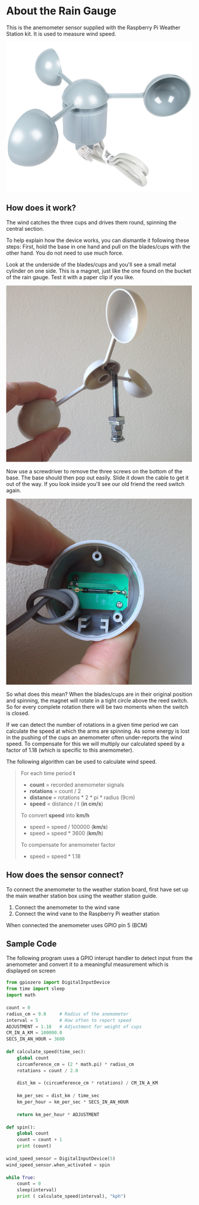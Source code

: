 # About the Rain Gauge

This is the anemometer sensor supplied with the Raspberry Pi Weather Station kit. It is used to measure wind speed.

![Anemometer](images/anemometer.png)

## How does it work?

The wind catches the three cups and drives them round, spinning the central section.

To help explain how the device works, you can dismantle it following these steps:
First, hold the base in one hand and pull on the blades/cups with the other hand. You do not need to use much force. 

Look at the underside of the blades/cups and you'll see a small metal cylinder on one side. This is a magnet, just like the one found on the bucket of the rain gauge. Test it with a paper clip if you like.

![Anemometer Magnet](images/anemometer_magnet.png)

Now use a screwdriver to remove the three screws on the bottom of the base. The base should then pop out easily. Slide it down the cable to get it out of the way. If you look inside you'll see our old friend the reed switch again.

![Anemometer Reed](images/anemometer_reed.png)

So what does this mean? When the blades/cups are in their original position and spinning, the magnet will rotate in a tight circle above the reed switch. So for every complete rotation there will be two moments when the switch is closed.

If we can detect the number of rotations in a given time period we can calculate the speed at which the arms are spinning. As some energy is lost in the pushing of the cups an anemometer often under-reports the wind speed. To compensate for this we will multiply our calculated speed by a factor of 1.18 (which is specific to this anemometer).

The following algorithm can be used to calculate wind speed.

> For each time period **t**  
> - **count** = recorded anemometer signals 
> - **rotations** = count / 2  
> - **distance** = rotations * 2 * pi * radius (9cm)  
> - **speed** = distance / t (**in cm/s**)  
> 
> To convert **speed** into **km/h**  
> - speed = speed / 100000 (**km/s**)  
> - speed = speed * 3600 (**km/h**)  
> 
> To compensate for anemometer factor  
> - speed = speed * 1.18  


## How does the sensor connect?

To connect the anemometer to the weather station board, first have set up the main weather station box using the weather station guide.

1. Connect the anemometer to the wind vane
1. Connect the wind vane to the Raspberry Pi weather station

When connected the anemometer uses GPIO pin 5 (BCM)


## Sample Code

The following program uses a GPIO interupt handler to detect input from the anemometer and convert it to a meaningful measurement which is displayed on screen

```python
from gpiozero import DigitalInputDevice
from time import sleep
import math

count = 0
radius_cm = 9.0		# Radius of the anemometer
interval = 5		# How often to report speed
ADJUSTMENT = 1.18	# Adjustment for weight of cups
CM_IN_A_KM = 100000.0
SECS_IN_AN_HOUR = 3600

def calculate_speed(time_sec):
    global count
    circumference_cm = (2 * math.pi) * radius_cm
    rotations = count / 2.0

    dist_km = (circumference_cm * rotations) / CM_IN_A_KM

    km_per_sec = dist_km / time_sec
    km_per_hour = km_per_sec * SECS_IN_AN_HOUR

    return km_per_hour * ADJUSTMENT

def spin():
    global count
    count = count + 1
    print (count)

wind_speed_sensor = DigitalInputDevice(5)
wind_speed_sensor.when_activated = spin

while True:
    count = 0
    sleep(interval)
    print ( calculate_speed(interval), "kph")
```
